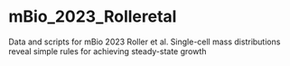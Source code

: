 # mBio_2023_Rolleretal
Data and scripts for mBio 2023 Roller et al. Single-cell mass distributions reveal simple rules for achieving steady-state growth
